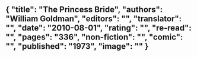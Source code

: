 {
 "title": "The Princess Bride",
 "authors": "William Goldman",
 "editors": "",
 "translator": "",
 "date": "2010-08-01",
 "rating": "",
 "re-read": "",
 "pages": "336",
 "non-fiction": "",
 "comic": "",
 "published": "1973",
 "image": ""
}
---


